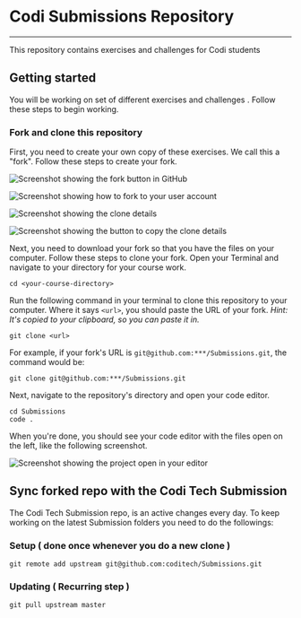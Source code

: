 # Codi Submissions Repository

---

This repository contains exercises and challenges for Codi students

## Getting started

You will be working on set of different exercises and challenges . Follow these steps to begin working.

### Fork and clone this repository

First, you need to create your own copy of these exercises. We call this a "fork". Follow these steps to create your fork.

![Screenshot showing the fork button in GitHub](/assets/images/fork-start.png)

![Screenshot showing how to fork to your user account](/assets/images/fork-user-account.png)

![Screenshot showing the clone details](/assets/images/fork-clone.png)

![Screenshot showing the button to copy the clone details](/assets/images/fork-copy-url.png)

Next, you need to download your fork so that you have the files on your computer. Follow these steps to clone your fork. Open your Terminal and navigate to your directory for your course work.

```
cd <your-course-directory>
```

Run the following command in your terminal to clone this repository to your computer. Where it says `<url>`, you should paste the URL of your fork. _Hint: It's copied to your clipboard, so you can paste it in._

```
git clone <url>
```

For example, if your fork's URL is `git@github.com:***/Submissions.git`, the command would be:

```
git clone git@github.com:***/Submissions.git
```

Next, navigate to the repository's directory and open your code editor.

```
cd Submissions
code .
```

When you're done, you should see your code editor with the files open on the left, like the following screenshot.

![Screenshot showing the project open in your editor](/assets/images/fork-editor.png)

## Sync forked repo with the Codi Tech Submission

The Codi Tech Submission repo, is an active changes every day.
To keep working on the latest Submission folders you need to do the followings:

### Setup ( done once whenever you do a new clone )

`git remote add upstream git@github.com:coditech/Submissions.git`

### Updating ( Recurring step )

`git pull upstream master`
